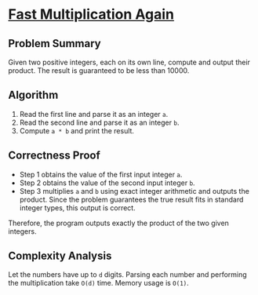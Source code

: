 # [Fast Multiplication Again](https://www.spoj.com/problems/MULTIPLY/)

## Problem Summary
Given two positive integers, each on its own line, compute and output their product. The result is guaranteed to be less than 10000.

## Algorithm
1. Read the first line and parse it as an integer `a`.
2. Read the second line and parse it as an integer `b`.
3. Compute `a * b` and print the result.

## Correctness Proof
- Step 1 obtains the value of the first input integer `a`.
- Step 2 obtains the value of the second input integer `b`.
- Step 3 multiplies `a` and `b` using exact integer arithmetic and outputs the product. Since the problem guarantees the true result fits in standard integer types, this output is correct.

Therefore, the program outputs exactly the product of the two given integers.

## Complexity Analysis
Let the numbers have up to `d` digits. Parsing each number and performing the multiplication take `O(d)` time. Memory usage is `O(1)`.
